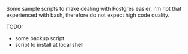 Some sample scripts to make dealing with Postgres easier.
I'm not that experienced with bash, therefore do not expect high code quality.

TODO:
 - some backup script
 - script to install at local shell